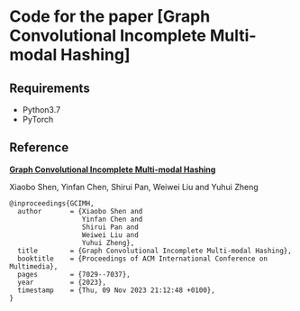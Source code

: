 # Code for the paper [Graph Convolutional Incomplete Multi-modal Hashing]

## Requirements
* Python3.7
* PyTorch

## Reference

**[Graph Convolutional Incomplete Multi-modal Hashing](https://dl.acm.org/doi/10.1145/3581783.3612282)** 

Xiaobo Shen, Yinfan Chen, Shirui Pan, Weiwei Liu and Yuhui Zheng 
```
@inproceedings{GCIMH,
  author       = {Xiaobo Shen and
                  Yinfan Chen and
                  Shirui Pan and
                  Weiwei Liu and
                  Yuhui Zheng},
  title        = {Graph Convolutional Incomplete Multi-modal Hashing},
  booktitle    = {Proceedings of ACM International Conference on Multimedia},
  pages        = {7029--7037},
  year         = {2023},
  timestamp    = {Thu, 09 Nov 2023 21:12:48 +0100},
}
```
